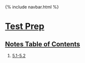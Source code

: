 {% include navbar.html %}


# <u> Test Prep </u>
## <u> Notes Table of Contents </u>
1. [5.1-5.2](https://naevey.github.io/Tri-3-Kurtis-Kwan/Notes/5.1-5.2)

